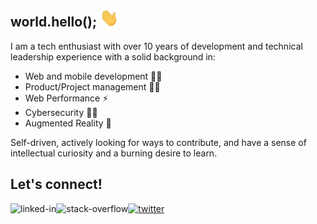 ## world.hello(); <img src="https://raw.githubusercontent.com/ABSphreak/ABSphreak/master/gifs/Hi.gif" width="30px">
I am a tech enthusiast with over 10 years of development and technical leadership experience with a solid background in:

* Web and mobile development 👨‍💻
* Product/Project management 🙎‍♂️
* Web Performance ⚡
* Cybersecurity 🐱‍👤
* Augmented Reality 🤟
 
Self-driven, actively looking for ways to contribute, and have a sense of intellectual curiosity and a burning desire to learn.
<br>

## Let's connect!

[<img align="left" alt="linked-in" src="https://img.shields.io/badge/linkedin-%230077B5.svg?&style=for-the-badge&logo=linkedin&logoColor=white"/>](https://www.linkedin.com/in/ramizebian/)

[<img align="left" alt="stack-overflow" src="https://img.shields.io/badge/stack%20overflow-FE7A16?logo=stack-overflow&logoColor=white&style=for-the-badge" />](https://stackoverflow.com/users/6859050/rami-zebian)

  <a href="https://twitter.com/ramizebian">
  <img alt="twitter" src="https://img.shields.io/badge/twitter-%231DA1F2.svg?&style=for-the-badge&logo=twitter&logoColor=white" />
  </a>
